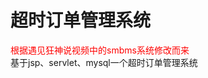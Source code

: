 # 超时订单管理系统

<span style="color:red">根据遇见狂神说视频中的smbms系统修改而来</span>
<br/>
基于jsp、servlet、mysql一个超时订单管理系统